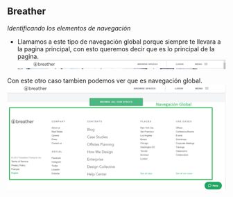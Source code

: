 ## Breather
*Identificando los elementos de navegación*
- Llamamos a este tipo de navegación global porque siempre te llevara a la pagina principal, con esto queremos decir que es lo principal de la pagina.
![Global](assets/breather/global.png)

Con este otro caso tambien podemos ver que es navegación global.
![Global](assets/breather/footer.png)
